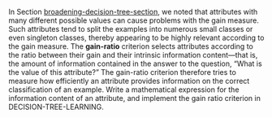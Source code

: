 

In
Section <a class="sectionRef" id="sectionref" title="" href="#">broadening-decision-tree-section</a>, we noted that
attributes with many different possible values can cause problems with
the gain measure. Such attributes tend to split the examples into
numerous small classes or even singleton classes, thereby appearing to
be highly relevant according to the gain measure. The
<b>gain-ratio</b> criterion selects attributes
according to the ratio between their gain and their intrinsic
information content—that is, the amount of information contained in the
answer to the question, “What is the value of this attribute?” The
gain-ratio criterion therefore tries to measure how efficiently an
attribute provides information on the correct classification of an
example. Write a mathematical expression for the information content of
an attribute, and implement the gain ratio criterion in DECISION-TREE-LEARNING.
